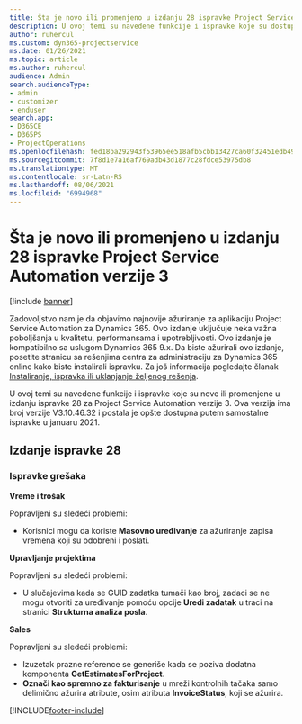 ```yaml
---
title: Šta je novo ili promenjeno u izdanju 28 ispravke Project Service Automation verzije 3
description: U ovoj temi su navedene funkcije i ispravke koje su dostupne u izdanju ispravke 28 za Project Service Automation verzije 3.
author: ruhercul
ms.custom: dyn365-projectservice
ms.date: 01/26/2021
ms.topic: article
ms.author: ruhercul
audience: Admin
search.audienceType:
- admin
- customizer
- enduser
search.app:
- D365CE
- D365PS
- ProjectOperations
ms.openlocfilehash: fed18ba292943f53965ee518afb5cbb13427ca60f32451edb49f67e6f10d24fe
ms.sourcegitcommit: 7f8d1e7a16af769adb43d1877c28fdce53975db8
ms.translationtype: MT
ms.contentlocale: sr-Latn-RS
ms.lasthandoff: 08/06/2021
ms.locfileid: "6994968"
---
```

# <a name="whats-new-or-changed-in-project-service-automation-update-release-28-v3"></a>Šta je novo ili promenjeno u izdanju 28 ispravke Project Service Automation verzije 3

[!include [banner](../includes/psa-now-project-operations.md)]

Zadovoljstvo nam je da objavimo najnovije ažuriranje za aplikaciju Project Service Automation za Dynamics 365. Ovo izdanje uključuje neka važna poboljšanja u kvalitetu, performansama i upotrebljivosti. Ovo izdanje je kompatibilno sa uslugom Dynamics 365 9.x. Da biste ažurirali ovo izdanje, posetite stranicu sa rešenjima centra za administraciju za Dynamics 365 online kako biste instalirali ispravku. Za još informacija pogledajte članak [Instaliranje, ispravka ili uklanjanje željenog rešenja](/power-platform/admin/install-remove-preferred-solution).

U ovoj temi su navedene funkcije i ispravke koje su nove ili promenjene u izdanju ispravke 28 za Project Service Automation verzije 3. Ova verzija ima broj verzije V3.10.46.32 i postala je opšte dostupna putem samostalne ispravke u januaru 2021.

## <a name="update-release-28"></a>Izdanje ispravke 28

### <a name="bug-fixes"></a>Ispravke grešaka

**Vreme i trošak**

Popravljeni su sledeći problemi:

- Korisnici mogu da koriste **Masovno uređivanje** za ažuriranje zapisa vremena koji su odobreni i poslati.

**Upravljanje projektima**

Popravljeni su sledeći problemi:

- U slučajevima kada se GUID zadatka tumači kao broj, zadaci se ne mogu otvoriti za uređivanje pomoću opcije **Uredi zadatak** u traci na stranici **Strukturna analiza posla**.

**Sales**

Popravljeni su sledeći problemi:

- Izuzetak prazne reference se generiše kada se poziva dodatna komponenta **GetEstimatesForProject**.
- **Označi kao spremno za fakturisanje** u mreži kontrolnih tačaka samo delimično ažurira atribute, osim atributa **InvoiceStatus**, koji se ažurira.



[!INCLUDE[footer-include](../includes/footer-banner.md)]